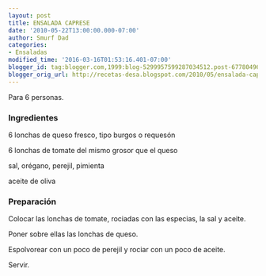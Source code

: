 ```yaml
---
layout: post
title: ENSALADA CAPRESE
date: '2010-05-22T13:00:00.000-07:00'
author: Smurf Dad
categories:
- Ensaladas
modified_time: '2016-03-16T01:53:16.401-07:00'
blogger_id: tag:blogger.com,1999:blog-5299957599287034512.post-6778049620138965856
blogger_orig_url: http://recetas-desa.blogspot.com/2010/05/ensalada-caprese.html
---
```


Para 6 personas.

<a name='more'></a>

<h3>Ingredientes</h3>

6 lonchas de queso fresco, tipo burgos o reques&oacute;n

6 lonchas de tomate del mismo grosor que el queso

sal, or&eacute;gano, perejil, pimienta

aceite de oliva

<h3>Preparaci&oacute;n</h3>

Colocar las lonchas de tomate, rociadas con las especias, la sal y aceite.

Poner sobre ellas las lonchas de queso.

Espolvorear con un poco de perejil y rociar con un poco de aceite.

Servir.

